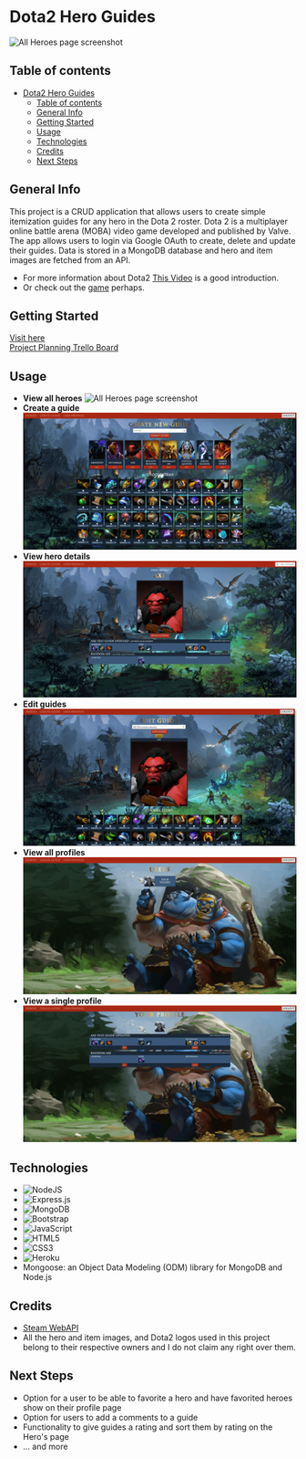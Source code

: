 # Dota2 Hero Guides

![All Heroes page screenshot](/public/images/screenshots/home_page.png?raw=true)

## Table of contents
- [Dota2 Hero Guides](#dota2-hero-guides)
  - [Table of contents](#table-of-contents)
  - [General Info](#general-info)
  - [Getting Started](#getting-started)
  - [Usage](#usage)
  - [Technologies](#technologies)
  - [Credits](#credits)
  - [Next Steps](#next-steps)

## General Info
This project is a CRUD application that allows users to create simple itemization guides for any hero in the Dota 2 roster. Dota 2 is a multiplayer online battle arena (MOBA) video game developed and published by Valve. The app allows users to login via Google OAuth to create, delete and update their guides. Data is stored in a MongoDB database and hero and item images are fetched from an API.
* For more information about Dota2 [This Video](https://www.youtube.com/watch?v=Cp8neRiF9-k) is a good introduction.
* Or check out the [game](https://www.dota2.com/home) perhaps.

## Getting Started
[Visit here](https://dota2-hero-guides.herokuapp.com/)  
[Project Planning Trello Board](https://trello.com/b/1vfTmTgW/dota2-hero-guides)

## Usage
* **View all heroes** ![All Heroes page screenshot](/public/images/screenshots/all_heroes.png?raw=true)
* **Create a guide** ![Create Guide page screenshot](/public/images/screenshots/create_guide.png?raw=true)
* **View hero details** ![View Hero page screenshot](/public/images/screenshots/hero_details.png?raw=true)
* **Edit guides** ![Edit Guide page screenshot](/public/images/screenshots/edit_guide.png?raw=true)
* **View all profiles** ![All Profiles page screenshot](/public/images/screenshots/all_profiles.png?raw=true)
* **View a single profile** ![Show Profile page screenshot](/public/images/screenshots/show_profile.png?raw=true)

## Technologies
* ![NodeJS](https://img.shields.io/badge/node.js-6DA55F?style=for-the-badge&logo=node.js&logoColor=white)
* ![Express.js](https://img.shields.io/badge/express.js-%23404d59.svg?style=for-the-badge&logo=express&logoColor=%2361DAFB)
* ![MongoDB](https://img.shields.io/badge/MongoDB-%234ea94b.svg?style=for-the-badge&logo=mongodb&logoColor=white)
* ![Bootstrap](https://img.shields.io/badge/bootstrap-%23563D7C.svg?style=for-the-badge&logo=bootstrap&logoColor=white)
* ![JavaScript](https://img.shields.io/badge/javascript-%23323330.svg?style=for-the-badge&logo=javascript&logoColor=%23F7DF1E)
* ![HTML5](https://img.shields.io/badge/html5-%23E34F26.svg?style=for-the-badge&logo=html5&logoColor=white)
* ![CSS3](https://img.shields.io/badge/css3-%231572B6.svg?style=for-the-badge&logo=css3&logoColor=white)
* ![Heroku](https://img.shields.io/badge/heroku-%23430098.svg?style=for-the-badge&logo=heroku&logoColor=white)
* Mongoose: an Object Data Modeling (ODM) library for MongoDB and Node.js

## Credits
* [Steam WebAPI](https://wiki.teamfortress.com/wiki/WebAPI#Dota_2)
* All the hero and item images, and Dota2 logos used in this project belong to their respective owners and I do not claim any right over them.

## Next Steps
* Option for a user to be able to favorite a hero and have favorited heroes show on their profile page
* Option for users to add a comments to a guide
* Functionality to give guides a rating and sort them by rating on the Hero's page
* ... and more